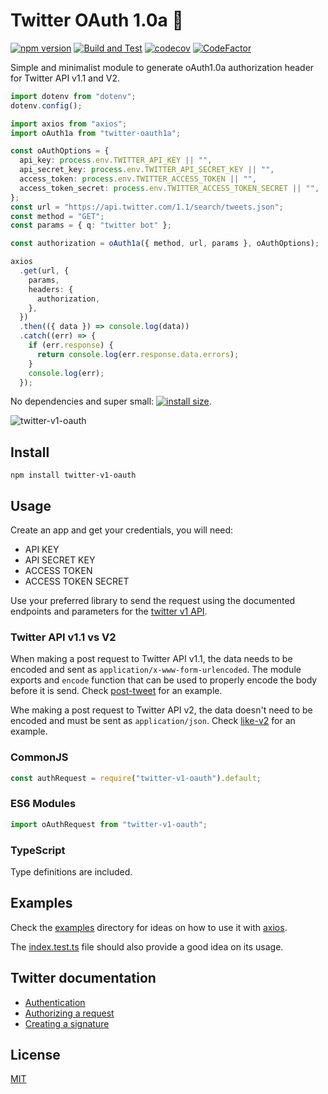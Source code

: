 # Twitter OAuth 1.0a 🔑

[![npm version](https://badge.fury.io/js/twitter-v1-oauth.svg)](https://www.npmjs.com/package/twitter-v1-oauth)
[![Build and Test](https://github.com/MauricioRobayo/twitter-v1-oauth/actions/workflows/main.yml/badge.svg)](https://github.com/MauricioRobayo/twitter-v1-oauth/actions/workflows/main.yml)
[![codecov](https://codecov.io/gh/MauricioRobayo/twitter-v1-oauth/branch/main/graph/badge.svg?token=M2SaEIeOtO)](https://codecov.io/gh/MauricioRobayo/twitter-v1-oauth)
[![CodeFactor](https://www.codefactor.io/repository/github/mauriciorobayo/twitter-v1-oauth/badge)](https://www.codefactor.io/repository/github/mauriciorobayo/twitter-v1-oauth)

Simple and minimalist module to generate oAuth1.0a authorization header for Twitter API v1.1 and V2.

```typescript
import dotenv from "dotenv";
dotenv.config();

import axios from "axios";
import oAuth1a from "twitter-oauth1a";

const oAuthOptions = {
  api_key: process.env.TWITTER_API_KEY || "",
  api_secret_key: process.env.TWITTER_API_SECRET_KEY || "",
  access_token: process.env.TWITTER_ACCESS_TOKEN || "",
  access_token_secret: process.env.TWITTER_ACCESS_TOKEN_SECRET || "",
};
const url = "https://api.twitter.com/1.1/search/tweets.json";
const method = "GET";
const params = { q: "twitter bot" };

const authorization = oAuth1a({ method, url, params }, oAuthOptions);

axios
  .get(url, {
    params,
    headers: {
      authorization,
    },
  })
  .then(({ data }) => console.log(data))
  .catch((err) => {
    if (err.response) {
      return console.log(err.response.data.errors);
    }
    console.log(err);
  });
```

No dependencies and super small: [![install size](https://packagephobia.now.sh/badge?p=twitter-v1-oauth)](https://packagephobia.now.sh/result?p=twitter-v1-oauth).

![twitter-v1-oauth](https://media.giphy.com/media/km2mais9qzYI/giphy.gif)

## Install

```shell
npm install twitter-v1-oauth
```

## Usage

Create an app and get your credentials, you will need:

- API KEY
- API SECRET KEY
- ACCESS TOKEN
- ACCESS TOKEN SECRET

Use your preferred library to send the request using the documented endpoints and parameters for the [twitter v1 API](https://developer.twitter.com/en/docs/basics/getting-started).

### Twitter API v1.1 vs V2

When making a post request to Twitter API v1.1, the data needs to be encoded and sent as `application/x-www-form-urlencoded`. The module exports and `encode` function that can be used to properly encode the body before it is send. Check [post-tweet](./examples/post-tweet.ts) for an example.

Whe making a post request to Twitter API v2, the data doesn't need to be encoded and must be sent as `application/json`. Check [like-v2](./examples/like-v2.ts) for an example.

### CommonJS

```js
const authRequest = require("twitter-v1-oauth").default;
```

### ES6 Modules

```js
import oAuthRequest from "twitter-v1-oauth";
```

### TypeScript

Type definitions are included.

## Examples

Check the [examples](./examples) directory for ideas on how to use it with [axios](https://github.com/axios/axios).

The [index.test.ts](./src/index.test.ts) file should also provide a good idea on its usage.

## Twitter documentation

- [Authentication](https://developer.twitter.com/en/docs/basics/authentication/overview/oauth)
- [Authorizing a request](https://developer.twitter.com/en/docs/basics/authentication/guides/authorizing-a-request.html)
- [Creating a signature](https://developer.twitter.com/en/docs/basics/authentication/guides/authorizing-a-request.html)

## License

[MIT](./LICENSE)
